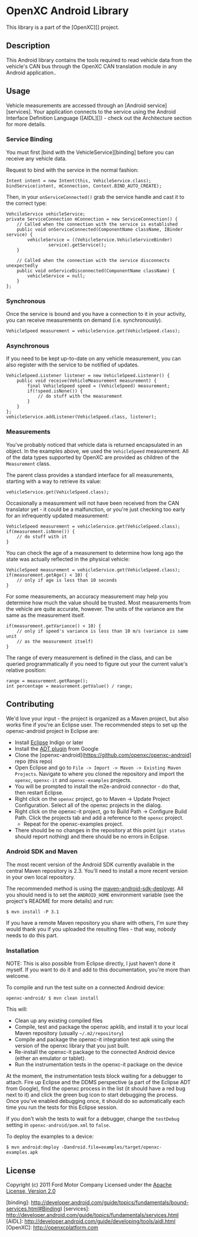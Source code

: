 OpenXC Android Library
=========================

This library is a part of the [OpenXC][] project.

## Description

This Android library contains the tools required to read vehicle data from the
vehicle's CAN bus through the OpenXC CAN translation module in any Android
application..

## Usage

Vehicle measurements are accessed through an [Android service][services]. Your
application connects to the service using the Android Interface Definition
Language ([AIDL][]) - check out the Architecture section for more details.

### Service Binding

You must first [bind with the VehicleService][binding] before you can receive
any vehicle data.

Request to bind with the service in the normal fashion:

    Intent intent = new Intent(this, VehicleService.class);
    bindService(intent, mConnection, Context.BIND_AUTO_CREATE);

Then, in your `onServiceConnected()` grab the service handle and cast it to the
correct type:

    VehcileService vehicleService;
    private ServiceConnection mConnection = new ServiceConnection() {
        // Called when the connection with the service is established
        public void onServiceConnected(ComponentName className, IBinder service) {
            vehicleService = ((VehicleService.VehicleServiceBinder)
                    service).getService();
        }

        // Called when the connection with the service disconnects unexpectedly
        public void onServiceDisconnected(ComponentName className) {
            vehicleService = null;
        }
    };

### Synchronous

Once the service is bound and you have a connection to it in your activity, you
can receive measurements on demand (i.e. synchronously).

    VehicleSpeed measurement = vehicleService.get(VehicleSpeed.class);

### Asynchronous

If you need to be kept up-to-date on any vehicle measurement, you can also
register with the service to be notified of updates.

    VehicleSpeed.Listener listener = new VehicleSpeed.Listener() {
        public void receive(VehicleMeasurement measurement) {
            final VehicleSpeed speed = (VehicleSpeed) measurement;
            if(!speed.isNone()) {
                // do stuff with the measurement
            }
        }
    };
    vehicleService.addListener(VehicleSpeed.class, listener);

### Measurements

You've probably noticed that vehicle data is returned encapsulated in an object.
In the examples above, we used the `VehicleSpeed` measurement. All of the data
types supported by OpenXC are provided as children of the `Measurement` class.

The parent class provides a standard interface for all measurements, starting
with a way to retrieve its value:

    vehicleService.get(VehicleSpeed.class);

Occasionally a measurement will not have been received from the CAN translator
yet - it could be a malfunction, or you're just checking too early for an
infrequently updated measurement:

    VehicleSpeed measurement = vehicleService.get(VehicleSpeed.class);
    if(measurement.isNone()) {
        // do stuff with it
    }

You can check the age of a measurement to determine how long ago the state was
actually reflected in the physical vehicle:

    VehicleSpeed measurement = vehicleService.get(VehicleSpeed.class);
    if(measurement.getAge() < 10) {
        // only if age is less than 10 seconds
    }

For some measurements, an accuracy measurement may help you determine how much
the value should be trusted. Most measurements from the vehicle are quite
accurate, however. The units of the variance are the same as the measurement
itself.

    if(measurement.getVariance() < 10) {
        // only if speed's variance is less than 10 m/s (variance is same unit
        // as the measurement itself)
    }

The range of every measurement is defined in the class, and can be queried
programmatically if you need to figure out your the current value's relative
position:

    range = measurement.getRange();
    int percentage = measurement.getValue() / range;

## Contributing

We'd love your input - the project is organized as a Maven project, but also
works fine if you're an Eclipse user. The recommended steps to set up the
openxc-android project in Eclipse are:

* Install [Eclipse](http://www.eclipse.org/downloads/) Indigo or later
* Install the [ADT plugin](http://developer.android.com/sdk/eclipse-adt.html)
  from Google
* Clone the [openxc-android](https://github.com/openxc/openxc-android] repo
    (this repo)
* Open Eclipse and go to `File -> Import -> Maven -> Existing Maven Projects`.
  Navigate to where you cloned the repository and import the `openxc`,
  `openxc-it` and `openxc-examples` projects.
* You will be prompted to install the m2e-android connector - do that, then
  restart Eclipse.
* Right click on the `openxc` project, go to Maven -> Update Project
  Configuration. Select all of the openxc projects in the dialog.
* Right click on the openxc-it project, go to Build Path -> Configure Build
  Path. Click the projects tab and add a reference to the `openxc` project.
    * Repeat for the openxc-examples project.
* There should be no changes in the repository at this point (`git status`
  should report nothing) and there should be no errors in Eclipse.

### Android SDK and Maven

The most recent version of the Android SDK currently available in the central
Maven repository is 2.3. You'll need to install a more recent version in your
own local repository.

The recommended method is using the
[maven-android-sdk-deployer](https://github.com/mosabua/maven-android-sdk-deployer).
All you should need is to set the `ANDROID_HOME` environment variable (see the
project's README for more details) and run:

    $ mvn install -P 3.1

If you have a remote Maven repository you share with others, I'm sure they would
thank you if you uploaded the resulting files - that way, nobody needs to do
this part.

### Installation

NOTE: This is also possible from Eclipse directly, I just haven't done it
myself. If you want to do it and add to this documentation, you're more than
welcome.

To compile and run the test suite on a connected Android device:

    openxc-android/ $ mvn clean install

This will:

* Clean up any existing compiled files
* Compile, test and package the openxc apklib, and install it to your local
  Maven repository (usually `~/.m2/repository`)
* Compile and package the openxc-it integration test apk using the version
  of the openxc library that you just built.
* Re-install the openxc-it package to the connected Android device (either
  an emulator or tablet).
* Run the instrumentation tests in the openxc-it package on the device

At the moment, the instrumentation tests block waiting for a debugger to attach.
Fire up Eclipse and the DDMS perspective (a part of the Eclipse ADT from
Google), find the openxc process in the list (it should have a red bug next to
it) and click the green bug icon to start debugging the process. Once you've
enabled debugging once, it should do so automatically each time you run the
tests for this Eclipse session.

If you don't wish the tests to wait for a debugger, change the `testDebug`
setting in `openxc-android/pom.xml` to `false`.

To deploy the examples to a device:

    $ mvn android:deploy -Dandroid.file=examples/target/openxc-examples.apk

## License

Copyright (c) 2011 Ford Motor Company
Licensed under the [Apache License, Version 2.0][apache]

[apache]: http://www.apache.org/licenses/LICENSE-2.0.html
[binding]: http://developer.android.com/guide/topics/fundamentals/bound-services.html#Binding)
[services]: http://developer.android.com/guide/topics/fundamentals/services.html
[AIDL]: http://developer.android.com/guide/developing/tools/aidl.html
[OpenXC]: http://openxcplatform.com
